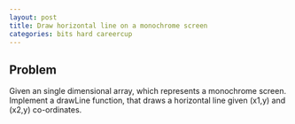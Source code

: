 ```yaml
---
layout: post
title: Draw horizontal line on a monochrome screen
categories: bits hard careercup
---
```


## Problem
Given an single dimensional array, which represents a monochrome screen. Implement a drawLine function, that draws a horizontal line given (x1,y) and (x2,y) co-ordinates.